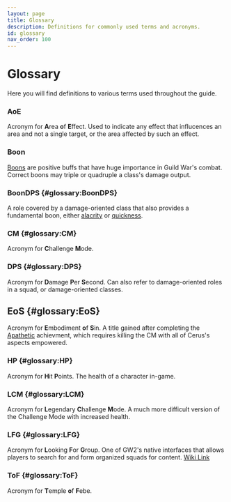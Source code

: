 ```yaml
---
layout: page
title: Glossary
description: Definitions for commonly used terms and acronyms.
id: glossary
nav_order: 100
---
```


# Glossary

Here you will find definitions to various terms used throughout the guide.

### AoE
Acronym for **A**rea **o**f **E**ffect. Used to indicate any effect that influcences an area and not a single target, or the area affected by such an effect.

### Boon
[Boons](https://wiki.guildwars2.com/wiki/Boon) are positive buffs that have huge importance in Guild War's combat. Correct boons may triple or quadruple a class's damage output.

### BoonDPS {#glossary:BoonDPS}
A role covered by a damage-oriented class that also provides a fundamental boon, either [alacrity](https://wiki.guildwars2.com/wiki/Alacrity) or [quickness](https://wiki.guildwars2.com/wiki/Quickness).

### CM {#glossary:CM}
Acronym for **C**hallenge **M**ode.

### DPS {#glossary:DPS}
Acronym for **D**amage **P**er **S**econd. Can also refer to damage-oriented roles in a squad, or damage-oriented classes.

## EoS {#glossary:EoS}
Acronym for **E**mbodiment **o**f **S**in. A title gained after completing the [Apathetic](https://wiki.guildwars2.com/wiki/Secrets_of_the_Obscure_(achievements)) achievment, which requires killing the CM with all of Cerus's aspects empowered.

### HP {#glossary:HP}
Acronym for **H**it **P**oints. The health of a character in-game.

### LCM {#glossary:LCM}
Acronym for **L**egendary **C**hallenge **M**ode. A much more difficult version of the Challenge Mode with increased health.

### LFG {#glossary:LFG}
Acronym for **L**ooking **F**or **G**roup. One of GW2's native interfaces that allows players to search for and form organized squads for content. [Wiki Link](https://wiki.guildwars2.com/wiki/Looking_For_Group)

### ToF {#glossary:ToF}
Acronym for **T**emple **o**f **F**ebe.

